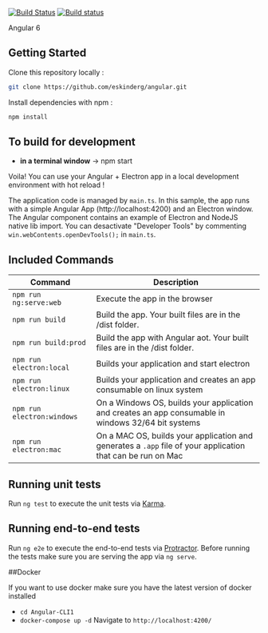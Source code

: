 [![Build Status](https://travis-ci.org/eskinderg/Angular.svg?branch=master)](https://travis-ci.org/eskinderg/Angular) [![Build status](https://ci.appveyor.com/api/projects/status/xortrnvhoggxxsxd/branch/master?svg=true)](https://ci.appveyor.com/project/eskinderg/angular-cli/branch/master)

Angular 6

## Getting Started

Clone this repository locally :

``` bash
git clone https://github.com/eskinderg/angular.git
```

Install dependencies with npm :

``` bash
npm install
```

## To build for development

- **in a terminal window** -> npm start

Voila! You can use your Angular + Electron app in a local development environment with hot reload !

The application code is managed by `main.ts`. In this sample, the app runs with a simple Angular App (http://localhost:4200) and an Electron window.
The Angular component contains an example of Electron and NodeJS native lib import.
You can desactivate "Developer Tools" by commenting `win.webContents.openDevTools();` in `main.ts`.

## Included Commands

|Command|Description|
|--|--|
|`npm run ng:serve:web`| Execute the app in the browser |
|`npm run build`| Build the app. Your built files are in the /dist folder. |
|`npm run build:prod`| Build the app with Angular aot. Your built files are in the /dist folder. |
|`npm run electron:local`| Builds your application and start electron
|`npm run electron:linux`| Builds your application and creates an app consumable on linux system |
|`npm run electron:windows`| On a Windows OS, builds your application and creates an app consumable in windows 32/64 bit systems |
|`npm run electron:mac`|  On a MAC OS, builds your application and generates a `.app` file of your application that can be run on Mac |

## Running unit tests

Run `ng test` to execute the unit tests via [Karma](https://karma-runner.github.io).

## Running end-to-end tests

Run `ng e2e` to execute the end-to-end tests via [Protractor](http://www.protractortest.org/).
Before running the tests make sure you are serving the app via `ng serve`.

##Docker

If you want to use docker make sure you have the latest version of docker installed
-   `cd Angular-CLI1`
-   `docker-compose up -d`
Navigate to `http://localhost:4200/`
